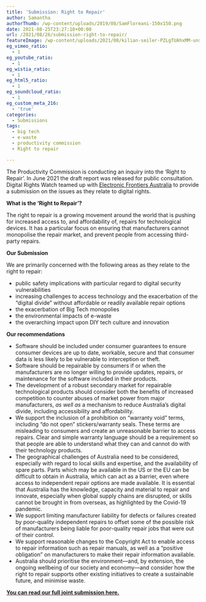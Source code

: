 ```yaml
---
title: 'Submission: Right to Repair'
author: Samantha
authorThumb: /wp-content/uploads/2019/08/SamFloreani-150x150.png
date: 2021-08-25T23:27:10+00:00
url: /2021/08/26/submission-right-to-repair/
featureImage: /wp-content/uploads/2021/08/kilian-seiler-PZLgTUAhxMM-unsplash.jpg
eg_vimeo_ratio:
  - 1
eg_youtube_ratio:
  - 1
eg_wistia_ratio:
  - 1
eg_html5_ratio:
  - 1
eg_soundcloud_ratio:
  - 1
eg_custom_meta_216:
  - 'true'
categories:
  - Submissions
tags:
  - big tech
  - e-waste
  - productivity commission
  - Right to repair

---
```

The Productivity Commission is conducting an inquiry into the &#8216;Right to Repair&#8217;. In June 2021 the draft report was released for public consultation. Digital Rights Watch teamed up with [Electronic Frontiers Australia][1] to provide a submission on the issues as they relate to digital rights. 

**What is the &#8216;Right to Repair&#8217;?**

The right to repair is a growing movement around the world that is pushing for increased access to, and affordability of, repairs for technological devices. It has a particular focus on ensuring that manufacturers cannot monopolise the repair market, and prevent people from accessing third-party repairs.

**Our Submission**

We are primarily concerned with the following areas as they relate to the right to repair:

  * public safety implications with particular regard to digital security vulnerabilities
  * increasing challenges to access technology and the exacerbation of the “digital divide” without affordable or readily available repair options
  * the exacerbation of Big Tech monopolies
  * the environmental impacts of e-waste
  * the overarching impact upon DIY tech culture and innovation

**Our recommendations**

  * Software should be included under consumer guarantees to ensure consumer devices are up to date, workable, secure and that consumer data is less likely to be vulnerable to interception or theft.
  * Software should be repairable by consumers if or when the manufacturers are no longer willing to provide updates, repairs, or maintenance for the software included in their products.
  * The development of a robust secondary market for repairable technological products should consider both the benefits of increased competition to counter abuses of market power from major manufacturers, _as well as_ a mechanism to reduce Australia’s digital divide, including accessibility and affordability.
  * We support the inclusion of a prohibition on “warranty void” terms, including “do not open” stickers/warranty seals. These terms are misleading to consumers and create an unreasonable barrier to access repairs. Clear and simple warranty language should be a requirement so that people are able to understand what they can and cannot do with their technology products.
  * The geographical challenges of Australia need to be considered, especially with regard to local skills and expertise, and the availability of spare parts. Parts which may be available in the US or the EU can be difficult to obtain in Australia, which can act as a barrier, even where access to independent repair options are made available. It is essential that Australia has the knowledge, capacity and material to repair and innovate, especially when global supply chains are disrupted, or skills cannot be brought in from overseas, as highlighted by the Covid-19 pandemic.
  * We support limiting manufacturer liability for defects or failures created by poor-quality independent repairs to offset some of the possible risk of manufacturers being liable for poor-quality repair jobs that were out of their control.
  * We support reasonable changes to the Copyright Act to enable access to repair information such as repair manuals, as well as a “positive obligation” on manufacturers to make their repair information available.
  * Australia should prioritise the environment—and, by extension, the ongoing wellbeing of our society and economy—and consider how the right to repair supports other existing initiatives to create a sustainable future, and minimise waste.

**[<span style="text-decoration: underline;">You can read our full joint submission here.</span>][2]**

 [1]: https://www.efa.org.au/
 [2]: /wp-content/uploads/2021/08/DRW_EFA_Submisssion_ProductivityCommission_RightToRepair_August2021.pdf